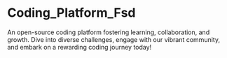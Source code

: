# Coding_Platform_Fsd
An open-source coding platform fostering learning, collaboration, and growth. Dive into diverse challenges, engage with our vibrant community, and embark on a rewarding coding journey today!
